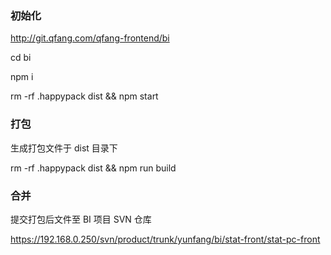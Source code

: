 ### 初始化

  http://git.qfang.com/qfang-frontend/bi
  
  cd bi

  npm i

  rm -rf .happypack dist && npm start
  
### 打包

生成打包文件于 dist 目录下

  rm -rf .happypack dist && npm run build

### 合并

提交打包后文件至 BI 项目 SVN 仓库

https://192.168.0.250/svn/product/trunk/yunfang/bi/stat-front/stat-pc-front
